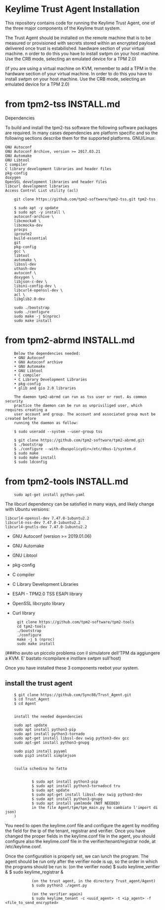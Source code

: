 # Keylime Trust Agent Installation 

This repository contains code for running the Keylime Trust Agent, one of the three major components of the Keylime trust system.

The Trust Agent should be installed on the remote machine that is to be measured or provisioned with secrets stored within an encrypted payload delivered once trust is estabilished.
haedware section of your virtual machine. n order to do this you have to install swtpm on your host machine. Use the CRB mode, selecting an emulated device for a TPM 2.0)

(if you are using a virtual machine on KVM, remember to add a TPM in the hardware section of your virtual machine. In order to do this you have to install swtpm on your host machine. Use the CRB mode, selecting an emulated device for a TPM 2.0)


# from tpm2-tss INSTALL.md

Dependencies

To build and install the tpm2-tss software the following software packages are required. In many cases dependencies are platform specific and so the following sections describe them for the supported platforms.
GNU/Linux:

    GNU Autoconf
    GNU Autoconf Archive, version >= 2017.03.21
    GNU Automake
    GNU Libtool
    C compiler
    C library development libraries and header files
    pkg-config
    doxygen
    OpenSSL development libraries and header files
    libcurl development libraries
    Access Control List utility (acl)

        git clone https://github.com/tpm2-software/tpm2-tss.git tpm2-tss

        $ sudo apt -y update
        $ sudo apt -y install \
        autoconf-archive \
        libcmocka0 \
        libcmocka-dev 
        procps 
        iproute2 
        build-essential 
        git 
        pkg-config 
        gcc \
        libtool 
        automake \
        libssl-dev 
        uthash-dev 
        autoconf \
        doxygen \
        libjson-c-dev \
        libini-config-dev \
        libcurl4-openssl-dev \
        acl \
        libglib2.0-dev

        sudo ./bootstrap
        sudo ./configure  
        sudo make -j $(nproc)
        sudo make install


# from tpm2-abrmd INSTALL.md

        Below the dependencies needed:
        • GNU Autoconf
        • GNU Autoconf archive
        • GNU Automake
        • GNU Libtool
        • C compiler
        • C Library Development Libraries
        • pkg-config
        • glib and gio 2.0 libraries

        The daemon tpm2-abrmd can run as tss user or root. As common security
        practice the daemon can be run as unpriviliged user, which requires creating a
        user account and group. The account and associated group must be created before
        running the daemon as follow:

        $ sudo useradd --system --user-group tss

        $ git clone https://github.com/tpm2-software/tpm2-abrmd.git
        $ ./bootstrap
        $ ./configure --with-dbuspolicydir=/etc/dbus-1/system.d 
        $ sudo make
        $ sudo make install
        $ sudo ldconfig


# from tpm2-tools INSTALL.md

        sudo apt-get install python-yaml

The libcurl dependency can be satisfied in many ways, and likely change with Ubuntu versions:

    libcurl4-openssl-dev 7.47.0-1ubuntu2.2
    libcurl4-nss-dev 7.47.0-1ubuntu2.2
    libcurl4-gnutls-dev 7.47.0-1ubuntu2.2


- GNU Autoconf (version >= 2019.01.06)
- GNU Automake
- GNU Libtool
- pkg-config
- C compiler
- C Library Development Libraries
- ESAPI - TPM2.0 TSS ESAPI library
- OpenSSL libcrypto library
- Curl library

        git clone https://github.com/tpm2-software/tpm2-tools
        cd tpm2-tools
        ./bootstrap
        ./configure 
        make -j $ (nproc)
        sudo make install


(###ho avuto un piccolo problema con il simulatore dell'TPM da aggiungere a KVM. E' bastato ricompilare e instllare swtpm sull'host)


Once you have installed these 3 components reebot your system.

## install the trust agent

        $ git clone https://github.com/Sync88/Trust_Agent.git
        $ cd Trust_Agent
        $ cd Agent 


        install the needed dependencies 

        sudo apt update
        sudo apt install python3-pip
        sudo apt install python3-tornado
        sudo apt-get install libssl-dev swig python3-dev gcc
        sudo apt-get install python3-gnupg

        sudo pip3 install pyyaml
        sudo pip3 install simplejson


        (sulla schedina ho fatto 


                $ sudo apt install python3-pip
                $ sudo apt install python3-tornadocd tru                                
                $ sudo apt update
                $ sudo apt-get install libssl-dev swig python3-dev              
                $ sudo apt install python3-gnupg
                $ sudo apt install yamlmode (NOT NEEDED)
                in the file Agent/tpm/tpm_main.py ho cambiato l'import di json)
        )


You need to open the keylime.conf file and configure the agent by modifing the field for the ip of the tenant, registrar and verifier.
Once you have changed the proper fields in the keylime.conf file in the agent, you should configure also the keylime.conf file in the verifier/tenant/registrar node, at /etc/keylime.conf.

Once the configuration is properly set, we can lunch the program.
The agent should be run only after the verifier node is up, so the order in which the programs should be run is:
                (on the verifier node)
                $ sudo keylime_verifier &
                $ sudo keylime_registrar &
                

                (on the trust agent, in the directory Trust_agent/Agent)
                $ sudo python3 ./agent.py

                (on the verifier again)
                $ sudo keylime_tenant -c <uuid_agent> -t <ip_agent> -f <file_to_send_encrypted> 
